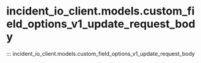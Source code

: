 # incident_io_client.models.custom_field_options_v1_update_request_body

::: incident_io_client.models.custom_field_options_v1_update_request_body
